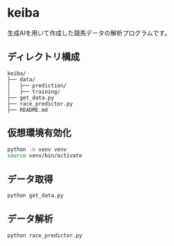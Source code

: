 # keiba

生成AIを用いて作成した競馬データの解析プログラムです。

## ディレクトリ構成

```
keiba/
├── data/
│   ├── prediction/
│   ├── training/
├── get_data.py
├── race_predictor.py
├── README.md
```

## 仮想環境有効化

```bash
python -m venv venv
source venv/bin/activate
```

## データ取得

```bash
python get_data.py
```
## データ解析

```bash
python race_predictor.py
```
